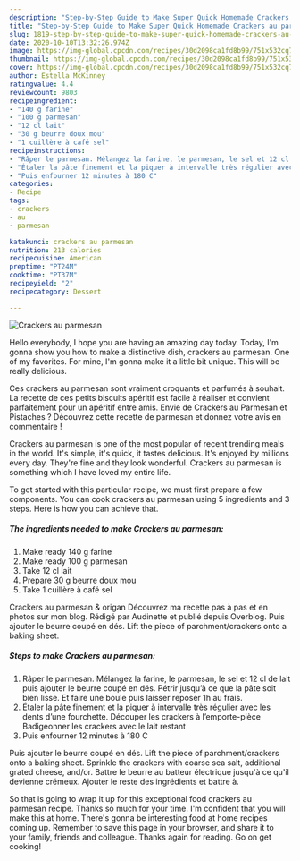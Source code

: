 ```yaml
---
description: "Step-by-Step Guide to Make Super Quick Homemade Crackers au parmesan"
title: "Step-by-Step Guide to Make Super Quick Homemade Crackers au parmesan"
slug: 1819-step-by-step-guide-to-make-super-quick-homemade-crackers-au-parmesan
date: 2020-10-10T13:32:26.974Z
image: https://img-global.cpcdn.com/recipes/30d2098ca1fd8b99/751x532cq70/crackers-au-parmesan-photo-principale-de-la-recette.jpg
thumbnail: https://img-global.cpcdn.com/recipes/30d2098ca1fd8b99/751x532cq70/crackers-au-parmesan-photo-principale-de-la-recette.jpg
cover: https://img-global.cpcdn.com/recipes/30d2098ca1fd8b99/751x532cq70/crackers-au-parmesan-photo-principale-de-la-recette.jpg
author: Estella McKinney
ratingvalue: 4.4
reviewcount: 9803
recipeingredient:
- "140 g farine"
- "100 g parmesan"
- "12 cl lait"
- "30 g beurre doux mou"
- "1 cuillère à café sel"
recipeinstructions:
- "Râper le parmesan. Mélangez la farine, le parmesan, le sel et 12 cl de lait puis ajouter le beurre coupé en dés. Pétrir jusqu’à ce que la pâte soit bien lisse. Et faire une boule puis laisser reposer 1h au frais."
- "Étaler la pâte finement et la piquer à intervalle très régulier avec les dents d’une fourchette. Découper les crackers à l’emporte-pièce Badigeonner les crackers avec le lait restant"
- "Puis enfourner 12 minutes à 180 C"
categories:
- Recipe
tags:
- crackers
- au
- parmesan

katakunci: crackers au parmesan 
nutrition: 213 calories
recipecuisine: American
preptime: "PT24M"
cooktime: "PT37M"
recipeyield: "2"
recipecategory: Dessert

---
```



![Crackers au parmesan](https://img-global.cpcdn.com/recipes/30d2098ca1fd8b99/751x532cq70/crackers-au-parmesan-photo-principale-de-la-recette.jpg)

Hello everybody, I hope you are having an amazing day today. Today, I'm gonna show you how to make a distinctive dish, crackers au parmesan. One of my favorites. For mine, I'm gonna make it a little bit unique. This will be really delicious.

Ces crackers au parmesan sont vraiment croquants et parfumés à souhait. La recette de ces petits biscuits apéritif est facile à réaliser et convient parfaitement pour un apéritif entre amis. Envie de Crackers au Parmesan et Pistaches ? Découvrez cette recette de parmesan et donnez votre avis en commentaire !

Crackers au parmesan is one of the most popular of recent trending meals in the world. It's simple, it's quick, it tastes delicious. It's enjoyed by millions every day. They're fine and they look wonderful. Crackers au parmesan is something which I have loved my entire life.


To get started with this particular recipe, we must first prepare a few components. You can cook crackers au parmesan using 5 ingredients and 3 steps. Here is how you can achieve that.

<!--inarticleads1-->

##### The ingredients needed to make Crackers au parmesan:

1. Make ready 140 g farine
1. Make ready 100 g parmesan
1. Take 12 cl lait
1. Prepare 30 g beurre doux mou
1. Take 1 cuillère à café sel


Crackers au parmesan &amp; origan Découvrez ma recette pas à pas et en photos sur mon blog. Rédigé par Audinette et publié depuis Overblog. Puis ajouter le beurre coupé en dés. Lift the piece of parchment/crackers onto a baking sheet. 

<!--inarticleads2-->

##### Steps to make Crackers au parmesan:

1. Râper le parmesan. Mélangez la farine, le parmesan, le sel et 12 cl de lait puis ajouter le beurre coupé en dés. Pétrir jusqu’à ce que la pâte soit bien lisse. Et faire une boule puis laisser reposer 1h au frais.
1. Étaler la pâte finement et la piquer à intervalle très régulier avec les dents d’une fourchette. Découper les crackers à l’emporte-pièce Badigeonner les crackers avec le lait restant
1. Puis enfourner 12 minutes à 180 C


Puis ajouter le beurre coupé en dés. Lift the piece of parchment/crackers onto a baking sheet. Sprinkle the crackers with coarse sea salt, additional grated cheese, and/or. Battre le beurre au batteur électrique jusqu&#39;à ce qu&#39;il devienne crémeux. Ajouter le reste des ingrédients et battre à. 

So that is going to wrap it up for this exceptional food crackers au parmesan recipe. Thanks so much for your time. I'm confident that you will make this at home. There's gonna be interesting food at home recipes coming up. Remember to save this page in your browser, and share it to your family, friends and colleague. Thanks again for reading. Go on get cooking!
